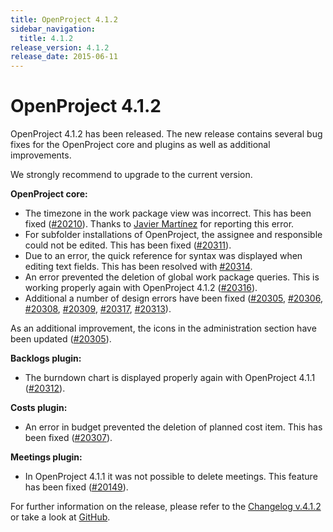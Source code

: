 ```yaml
---
title: OpenProject 4.1.2
sidebar_navigation:
  title: 4.1.2
release_version: 4.1.2
release_date: 2015-06-11
---
```



# OpenProject 4.1.2

OpenProject 4.1.2 has been released. The new release contains
several bug fixes for the OpenProject core and plugins as well as
additional improvements.

We strongly recommend to upgrade to the current version.

**OpenProject core:**

  - The timezone in the work package view was incorrect. This has been
    fixed
    ([#20210](https://community.openproject.org/work_packages/20210)).
    Thanks to [Javier Martínez](https://community.openproject.org/users/39048) for
    reporting this error.
  - For subfolder installations of OpenProject, the assignee and
    responsible could not be edited. This has been fixed
    ([#20311](https://community.openproject.org/work_packages/20311)).
  - Due to an error, the quick reference for syntax was displayed when
    editing text fields. This has been resolved with
    [#20314](https://community.openproject.org/work_packages/20314).
  - An error prevented the deletion of global work package queries. This
    is working properly again with OpenProject 4.1.2
    ([#20316](https://community.openproject.org/work_packages/20316)).
  - Additional a number of design errors have been fixed
    ([#20305](https://community.openproject.org/work_packages/20305),
    [#20306](https://community.openproject.org/work_packages/20306),
    [#20308](https://community.openproject.org/work_packages/20308),
    [#20309](https://community.openproject.org/work_packages/20309),
    [#20317](https://community.openproject.org/work_packages/20317),
    [#20313](https://community.openproject.org/work_packages/20313)).

As an additional improvement, the icons in the administration section
have been updated
([#20305](https://community.openproject.org/work_packages/20305)).

**Backlogs plugin:**

  - The burndown chart is displayed properly again with OpenProject
    4.1.1
    ([#20312](https://community.openproject.org/work_packages/20312)).

**Costs plugin:**

  - An error in budget prevented the deletion of planned cost item. This
    has been fixed
    ([#20307](https://community.openproject.org/work_packages/20307)).

**Meetings plugin:**

  - In OpenProject 4.1.1 it was not possible to delete meetings. This
    feature has been fixed
    ([#20149](https://community.openproject.org/work_packages/20149)).


For further information on the release, please refer to the
[Changelog v.4.1.2](https://community.openproject.org/versions/726)
or take a look at [GitHub](https://github.com/opf/openproject/tree/v4.1.2).




